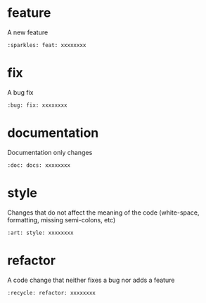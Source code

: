 # feature

A new feature

`:sparkles: feat: xxxxxxxx`

# fix

A bug fix

`:bug: fix: xxxxxxxx`

# documentation

Documentation only changes

`:doc: docs: xxxxxxxx`

# style

Changes that do not affect the meaning of the code (white-space, formatting, missing semi-colons, etc)

`:art: style: xxxxxxxx`

# refactor

A code change that neither fixes a bug nor adds a feature

`:recycle: refactor: xxxxxxxx`

